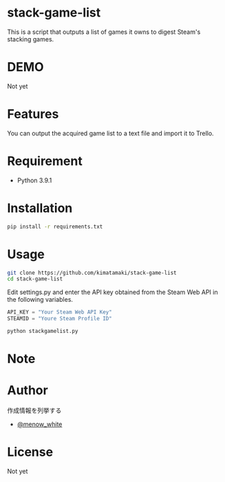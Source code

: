 # stack-game-list

This is a script that outputs a list of games it owns to digest Steam's stacking games.

# DEMO

Not yet

# Features

You can output the acquired game list to a text file and import it to Trello.

# Requirement

* Python 3.9.1

# Installation

```bash
pip install -r requirements.txt
```

# Usage

```bash
git clone https://github.com/kimatamaki/stack-game-list
cd stack-game-list
```
Edit settings.py and enter the API key obtained from the Steam Web API in the following variables.
```python:settings.py
API_KEY = "Your Steam Web API Key"
STEAMID = "Youre Steam Profile ID"
```
```bash
python stackgamelist.py
```

# Note

# Author

作成情報を列挙する

* [@menow_white](https://twitter.com/menow_white)

# License
Not yet
